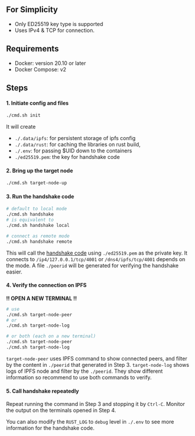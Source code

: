 ## For Simplicity

- Only ED25519 key type is supported
- Uses IPv4 & TCP for connection.

## Requirements

- Docker: version 20.10 or later
- Docker Compose: v2

## Steps

#### 1. Initiate config and files

```sh
./cmd.sh init
```

It will create

- `./.data/ipfs`: for persistent storage of ipfs config
- `./.data/rust`: for caching the libraries on rust build,
- `./.env`: for passing $UID down to the containers
- `./ed25519.pem`: the key for handshake code

#### 2. Bring up the target node

```sh
./cmd.sh target-node-up
```

#### 3. Run the handshake code

```sh
# default to local mode
./cmd.sh handshake
# is equivalent to
./cmd.sh handshake local

# connect as remote mode
./cmd.sh handshake remote
```

This will call the [handshake code](./handshake/src/main.rs) using `./ed25519.pem` as the private key.
It connects to `/ip4/127.0.0.1/tcp/4001` or `/dns4/ipfs/tcp/4001` depends on the mode.
A file `./peerid` will be generated for verifying the handshake easier.

#### 4. Verify the connection on IPFS

**!! OPEN A NEW TERMINAL !!**

```sh
# use
./cmd.sh target-node-peer
# or
./cmd.sh target-node-log

# or both (each on a new terminal)
./cmd.sh target-node-peer
./cmd.sh target-node-log
```

`target-node-peer` uses IPFS command to show connected peers, and filter by the content in `./peerid` that generated in Step 3.
`target-node-log` shows logs of IPFS node and filter by the `./peerid`.
They show different information so recommend to use both commands to verify.

#### 5. Call handshake repeatedly

Repeat running the command in Step 3 and stopping it by `Ctrl-C`. Monitor the output on the terminals opened in Step 4.

You can also modify the `RUST_LOG` to `debug` level in `./.env` to see more information for the handshake code.
